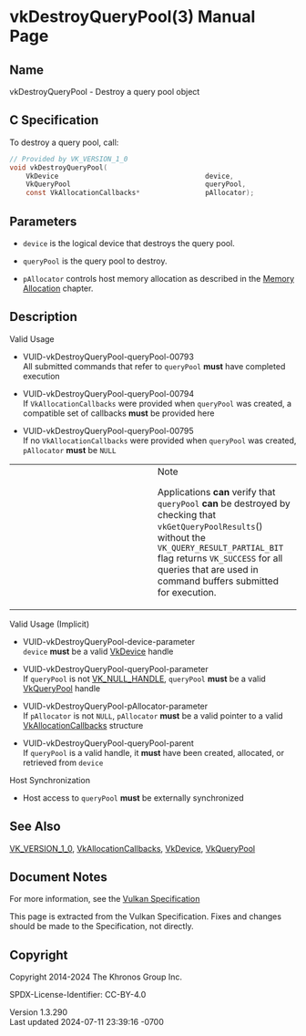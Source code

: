 # vkDestroyQueryPool(3) Manual Page

## Name

vkDestroyQueryPool - Destroy a query pool object



## <a href="#_c_specification" class="anchor"></a>C Specification

To destroy a query pool, call:

``` c
// Provided by VK_VERSION_1_0
void vkDestroyQueryPool(
    VkDevice                                    device,
    VkQueryPool                                 queryPool,
    const VkAllocationCallbacks*                pAllocator);
```

## <a href="#_parameters" class="anchor"></a>Parameters

- `device` is the logical device that destroys the query pool.

- `queryPool` is the query pool to destroy.

- `pAllocator` controls host memory allocation as described in the <a
  href="https://registry.khronos.org/vulkan/specs/1.3-extensions/html/vkspec.html#memory-allocation"
  target="_blank" rel="noopener">Memory Allocation</a> chapter.

## <a href="#_description" class="anchor"></a>Description

Valid Usage

- <a href="#VUID-vkDestroyQueryPool-queryPool-00793"
  id="VUID-vkDestroyQueryPool-queryPool-00793"></a>
  VUID-vkDestroyQueryPool-queryPool-00793  
  All submitted commands that refer to `queryPool` **must** have
  completed execution

- <a href="#VUID-vkDestroyQueryPool-queryPool-00794"
  id="VUID-vkDestroyQueryPool-queryPool-00794"></a>
  VUID-vkDestroyQueryPool-queryPool-00794  
  If `VkAllocationCallbacks` were provided when `queryPool` was created,
  a compatible set of callbacks **must** be provided here

- <a href="#VUID-vkDestroyQueryPool-queryPool-00795"
  id="VUID-vkDestroyQueryPool-queryPool-00795"></a>
  VUID-vkDestroyQueryPool-queryPool-00795  
  If no `VkAllocationCallbacks` were provided when `queryPool` was
  created, `pAllocator` **must** be `NULL`

<table>
<colgroup>
<col style="width: 50%" />
<col style="width: 50%" />
</colgroup>
<tbody>
<tr>
<td class="icon"><em></em></td>
<td class="content">Note
<p>Applications <strong>can</strong> verify that <code>queryPool</code>
<strong>can</strong> be destroyed by checking that
<code>vkGetQueryPoolResults</code>() without the
<code>VK_QUERY_RESULT_PARTIAL_BIT</code> flag returns
<code>VK_SUCCESS</code> for all queries that are used in command buffers
submitted for execution.</p></td>
</tr>
</tbody>
</table>

Valid Usage (Implicit)

- <a href="#VUID-vkDestroyQueryPool-device-parameter"
  id="VUID-vkDestroyQueryPool-device-parameter"></a>
  VUID-vkDestroyQueryPool-device-parameter  
  `device` **must** be a valid [VkDevice](https://registry.khronos.org/vulkan/specs/1.3-extensions/man/html/VkDevice.html) handle

- <a href="#VUID-vkDestroyQueryPool-queryPool-parameter"
  id="VUID-vkDestroyQueryPool-queryPool-parameter"></a>
  VUID-vkDestroyQueryPool-queryPool-parameter  
  If `queryPool` is not [VK_NULL_HANDLE](https://registry.khronos.org/vulkan/specs/1.3-extensions/man/html/VK_NULL_HANDLE.html),
  `queryPool` **must** be a valid [VkQueryPool](https://registry.khronos.org/vulkan/specs/1.3-extensions/man/html/VkQueryPool.html) handle

- <a href="#VUID-vkDestroyQueryPool-pAllocator-parameter"
  id="VUID-vkDestroyQueryPool-pAllocator-parameter"></a>
  VUID-vkDestroyQueryPool-pAllocator-parameter  
  If `pAllocator` is not `NULL`, `pAllocator` **must** be a valid
  pointer to a valid [VkAllocationCallbacks](https://registry.khronos.org/vulkan/specs/1.3-extensions/man/html/VkAllocationCallbacks.html)
  structure

- <a href="#VUID-vkDestroyQueryPool-queryPool-parent"
  id="VUID-vkDestroyQueryPool-queryPool-parent"></a>
  VUID-vkDestroyQueryPool-queryPool-parent  
  If `queryPool` is a valid handle, it **must** have been created,
  allocated, or retrieved from `device`

Host Synchronization

- Host access to `queryPool` **must** be externally synchronized

## <a href="#_see_also" class="anchor"></a>See Also

[VK_VERSION_1_0](https://registry.khronos.org/vulkan/specs/1.3-extensions/man/html/VK_VERSION_1_0.html),
[VkAllocationCallbacks](https://registry.khronos.org/vulkan/specs/1.3-extensions/man/html/VkAllocationCallbacks.html),
[VkDevice](https://registry.khronos.org/vulkan/specs/1.3-extensions/man/html/VkDevice.html), [VkQueryPool](https://registry.khronos.org/vulkan/specs/1.3-extensions/man/html/VkQueryPool.html)

## <a href="#_document_notes" class="anchor"></a>Document Notes

For more information, see the <a
href="https://registry.khronos.org/vulkan/specs/1.3-extensions/html/vkspec.html#vkDestroyQueryPool"
target="_blank" rel="noopener">Vulkan Specification</a>

This page is extracted from the Vulkan Specification. Fixes and changes
should be made to the Specification, not directly.

## <a href="#_copyright" class="anchor"></a>Copyright

Copyright 2014-2024 The Khronos Group Inc.

SPDX-License-Identifier: CC-BY-4.0

Version 1.3.290  
Last updated 2024-07-11 23:39:16 -0700
